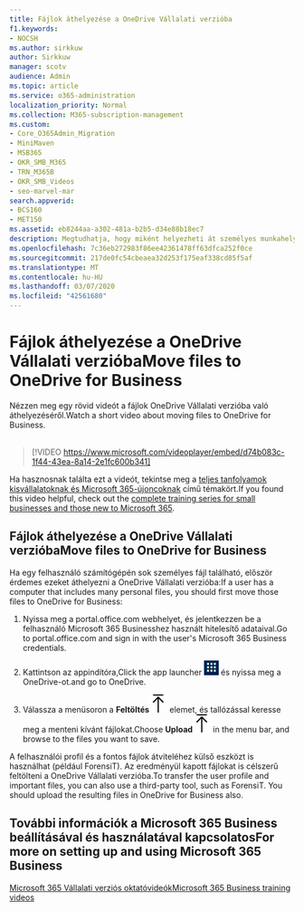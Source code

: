 ```yaml
---
title: Fájlok áthelyezése a OneDrive Vállalati verzióba
f1.keywords:
- NOCSH
ms.author: sirkkuw
author: Sirkkuw
manager: scotv
audience: Admin
ms.topic: article
ms.service: o365-administration
localization_priority: Normal
ms.collection: M365-subscription-management
ms.custom:
- Core_O365Admin_Migration
- MiniMaven
- MSB365
- OKR_SMB_M365
- TRN_M365B
- OKR_SMB_Videos
- seo-marvel-mar
search.appverid:
- BCS160
- MET150
ms.assetid: eb8244aa-a302-481a-b2b5-d34e88b18ec7
description: Megtudhatja, hogy miként helyezheti át személyes munkahelyi fájljait és bizalmas vállalati fájljait a OneDrive Vállalati verzióba néhány egyszerű lépésben.
ms.openlocfilehash: 7c36eb272983f86ee42361478ff63dfca252f0ce
ms.sourcegitcommit: 217de0fc54cbeaea32d253f175eaf338cd85f5af
ms.translationtype: MT
ms.contentlocale: hu-HU
ms.lasthandoff: 03/07/2020
ms.locfileid: "42561680"
---
```

# <a name="move-files-to-onedrive-for-business"></a><span data-ttu-id="10622-103">Fájlok áthelyezése a OneDrive Vállalati verzióba</span><span class="sxs-lookup"><span data-stu-id="10622-103">Move files to OneDrive for Business</span></span>

<span data-ttu-id="10622-104">Nézzen meg egy rövid videót a fájlok OneDrive Vállalati verzióba való áthelyezéséről.</span><span class="sxs-lookup"><span data-stu-id="10622-104">Watch a short video about moving files to OneDrive for Business.</span></span><br><br>

> [!VIDEO https://www.microsoft.com/videoplayer/embed/d74b083c-1f44-43ea-8a14-2e1fc600b341] 

<span data-ttu-id="10622-105">Ha hasznosnak találta ezt a videót, tekintse meg a [teljes tanfolyamok kisvállalatoknak és Microsoft 365-újoncoknak](https://support.office.com/article/6ab4bbcd-79cf-4000-a0bd-d42ce4d12816) című témakört.</span><span class="sxs-lookup"><span data-stu-id="10622-105">If you found this video helpful, check out the [complete training series for small businesses and those new to Microsoft 365](https://support.office.com/article/6ab4bbcd-79cf-4000-a0bd-d42ce4d12816).</span></span>


## <a name="move-files-to-onedrive-for-business"></a><span data-ttu-id="10622-106">Fájlok áthelyezése a OneDrive Vállalati verzióba</span><span class="sxs-lookup"><span data-stu-id="10622-106">Move files to OneDrive for Business</span></span>

<span data-ttu-id="10622-107">Ha egy felhasználó számítógépén sok személyes fájl található, először érdemes ezeket áthelyezni a OneDrive Vállalati verzióba:</span><span class="sxs-lookup"><span data-stu-id="10622-107">If a user has a computer that includes many personal files, you should first move those files to OneDrive for Business:</span></span>
  
1. <span data-ttu-id="10622-108">Nyissa meg a portal.office.com webhelyet, és jelentkezzen be a felhasználó Microsoft 365 Businesshez használt hitelesítő adataival.</span><span class="sxs-lookup"><span data-stu-id="10622-108">Go to portal.office.com and sign in with the user's Microsoft 365 Business credentials.</span></span>
    
2. <span data-ttu-id="10622-109">Kattintson az appindítóra,</span><span class="sxs-lookup"><span data-stu-id="10622-109">Click the app launcher</span></span> ![The app launcher icon in Office 365](../media/7502f4ec-3c9a-435d-a7b4-b9cda85189a7.png) <span data-ttu-id="10622-111">és nyissa meg a OneDrive-ot.</span><span class="sxs-lookup"><span data-stu-id="10622-111">and go to OneDrive.</span></span> 
    
3. <span data-ttu-id="10622-112">Válassza a menüsoron a **Feltöltés**![Upload](../media/d9b963b8-10af-42e2-953d-360301b83d3c.png) elemet, és tallózással keresse meg a menteni kívánt fájlokat.</span><span class="sxs-lookup"><span data-stu-id="10622-112">Choose **Upload**![Upload](../media/d9b963b8-10af-42e2-953d-360301b83d3c.png) in the menu bar, and browse to the files you want to save.</span></span> 
    
<span data-ttu-id="10622-p101">A felhasználói profil és a fontos fájlok átviteléhez külső eszközt is használhat (például ForensiT). Az eredményül kapott fájlokat is célszerű feltölteni a OneDrive Vállalati verzióba.</span><span class="sxs-lookup"><span data-stu-id="10622-p101">To transfer the user profile and important files, you can also use a third-party tool, such as ForensiT. You should upload the resulting files in OneDrive for Business also.</span></span>
  
## <a name="for-more-on-setting-up-and-using-microsoft-365-business"></a><span data-ttu-id="10622-115">További információk a Microsoft 365 Business beállításával és használatával kapcsolatos</span><span class="sxs-lookup"><span data-stu-id="10622-115">For more on setting up and using Microsoft 365 Business</span></span>

[<span data-ttu-id="10622-116">Microsoft 365 Vállalati verziós oktatóvideók</span><span class="sxs-lookup"><span data-stu-id="10622-116">Microsoft 365 Business training videos</span></span>](https://support.office.com/article/6ab4bbcd-79cf-4000-a0bd-d42ce4d12816)
